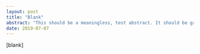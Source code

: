 ```yaml
---
layout: post
title: "Blank"
abstract: "This should be a meaningless, test abstract. It should be gray."
date: 2019-07-07
---
```


[blank]
